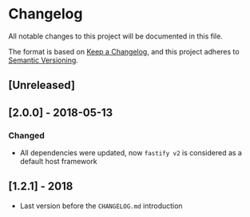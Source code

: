 # Changelog
All notable changes to this project will be documented in this file.

The format is based on [Keep a Changelog](https://keepachangelog.com/en/1.0.0/),
and this project adheres to [Semantic Versioning](https://semver.org/spec/v2.0.0.html).

## [Unreleased]

## [2.0.0] - 2018-05-13
### Changed
- All dependencies were updated, now `fastify v2` is considered as a default host framework

## [1.2.1] - 2018
- Last version before the `CHANGELOG.md` introduction
